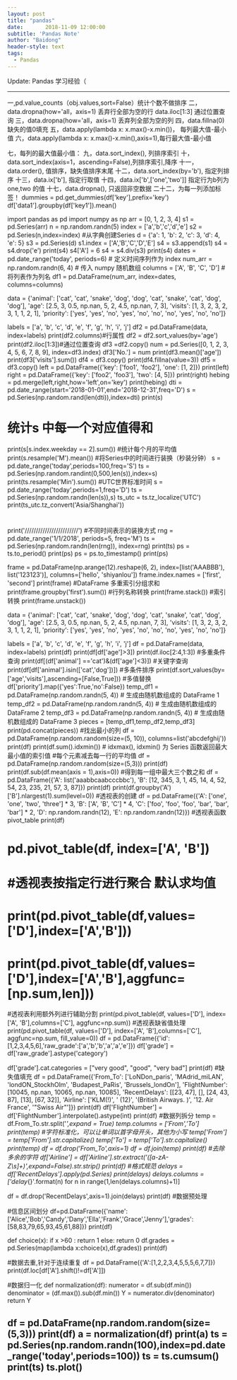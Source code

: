 ```yaml
---
layout: post
title: "pandas"
date:       2018-11-09 12:00:00
subtitle: 'Pandas Note'
author: "Baidong"
header-style: text
tags:
  - Pandas
---
```


Update: Pandas 学习经验（

---
一,pd.value_counts（obj.values,sort=False）统计个数不做排序
二，data.dropna(how='all，axis=1) 丢弃行全部为空的行
data.iloc[1:3] 通过位置查询
三，data.dropna(how='all，axis=1) 丢弃列全部为空的列
四，data.fillna(0) 缺失的值0填充
五，data.apply(lambda x: x.max()-x.min())， 每列最大值-最小值
六，data.apply(lambda x: x.max()-x.min(),axis=1),每行最大值-最小值

七，每列的最大值最小值：
九，data.sort_index(),	列排序索引
十，data.sort_index(axis=1，ascending=False),列排序索引,降序
十一，data.order(),	值排序，缺失值排序末尾
十二，data.sort_index(by='b'),	指定列排序
十三，data.ix['b'],	指定行取值
十四，data.ix['b',['one','two']] 指定行为b列为one,two 的值
十七，data.dropna(),		只返回非空数据
二十二，为每一列添加标签！
dummies = pd.get_dummies(df['key'],prefix='key')
df['data1'].groupby(df['key1']).mean()

import pandas as pd
import numpy as np
arr = [0, 1, 2, 3, 4]
s1 = pd.Series(arr)
n = np.random.randn(5)
index = ['a','b','c','d','e']
s2 = pd.Series(n,index=index)
#从字典创建Series
d = {'a': 1, 'b': 2, 'c': 3, 'd': 4, 'e': 5}
s3 = pd.Series(d)
s1.index = ['A','B','C','D','E']
s4 = s3.append(s1)
s4 = s4.drop('e')
print(s4)
s4['A'] = 6
s4 = s4.div(s3)
print(s4)
dates = pd.date_range('today', periods=6)  # 定义时间序列作为 index
num_arr = np.random.randn(6, 4)  # 传入 numpy 随机数组
columns = ['A', 'B', 'C', 'D']  # 将列表作为列名
df1 = pd.DataFrame(num_arr, index=dates, columns=columns)

data = {'animal': ['cat', 'cat', 'snake', 'dog', 'dog', 'cat', 'snake', 'cat', 'dog', 'dog'],
        'age': [2.5, 3, 0.5, np.nan, 5, 2, 4.5, np.nan, 7, 3],
        'visits': [1, 3, 2, 3, 2, 3, 1, 1, 2, 1],
        'priority': ['yes', 'yes', 'no', 'yes', 'no', 'no', 'no', 'yes', 'no', 'no']}

labels = ['a', 'b', 'c', 'd', 'e', 'f', 'g', 'h', 'i', 'j']
df2 = pd.DataFrame(data, index=labels)
print(df2.columns)#行属性
df2 = df2.sort_values(by='age')
print(df2.iloc[1:3])#通过位置查询
df3  =df2.copy()
num = pd.Series([0, 1, 2, 3, 4, 5, 6, 7, 8, 9], index=df3.index)
df3['No.'] = num
print(df3.mean()['age'])
print(df3['visits'].sum())
df4 = df3.copy()
print(df4.fillna(value=3))
df5 = df3.copy()
left = pd.DataFrame({'key': ['foo1', 'foo2'], 'one': [1, 2]})
print(left)
right = pd.DataFrame({'key': ['foo2', 'foo3'], 'two': [4, 5]})
print(right)
hebing = pd.merge(left,right,how='left',on='key')
print(hebing)
dti = pd.date_range(start='2018-01-01',end='2018-12-31',freq='D')
s = pd.Series(np.random.rand(len(dti)),index=dti)
print(s)
# 统计s 中每一个对应值得和
print(s[s.index.weekday == 2].sum())
#统计每个月的平均值
print(s.resample('M').mean())
#将Series中的时间进行装换（秒装分钟）
s = pd.date_range('today',periods=100,freq='S')
ts = pd.Series(np.random.randint(0,500,len(s)),index=s)
print(ts.resample('Min').sum())
#UTC世界标准时间
s = pd.date_range('today',periods=1,freq='D')
ts = pd.Series(np.random.randn(len(s)),s)
ts_utc = ts.tz_localize('UTC')
print(ts_utc.tz_convert('Asia/Shanghai'))
#
print('////////////////////////')
#不同时间表示的装换方式
rng = pd.date_range('1/1/2018', periods=5, freq='M')
ts = pd.Series(np.random.randn(len(rng)), index=rng)
print(ts)
ps = ts.to_period()
print(ps)
ps = ps.to_timestamp()
print(ps)

frame = pd.DataFrame(np.arange(12).reshape(6, 2),
                     index=[list('AAABBB'), list('123123')],
                     columns=['hello', 'shiyanlou'])
frame.index.names = ['first', 'second']
print(frame)
#DataFrame 多重索引分组求和
print(frame.groupby('first').sum())
#行列名称转换
print(frame.stack())
#索引转换
print(frame.unstack())

data = {'animal': ['cat', 'cat', 'snake', 'dog', 'dog', 'cat', 'snake', 'cat', 'dog', 'dog'],
        'age': [2.5, 3, 0.5, np.nan, 5, 2, 4.5, np.nan, 7, 3],
        'visits': [1, 3, 2, 3, 2, 3, 1, 1, 2, 1],
        'priority': ['yes', 'yes', 'no', 'yes', 'no', 'no', 'no', 'yes', 'no', 'no']}

labels = ['a', 'b', 'c', 'd', 'e', 'f', 'g', 'h', 'i', 'j']
df = pd.DataFrame(data, index=labels)
print(df)
print(df[df['age']>3])
print(df.iloc[2:4,1:3])
#多重条件查询
print(df[(df['animal'] =='cat')&(df['age']<3)])
#关键字查询
print(df[df['animal'].isin(['cat','dog'])])
#多条件排序
print(df.sort_values(by=['age','visits'],ascending=[False,True]))
#多值替换
df['priority'].map({'yes':True,'no':False})
temp_df1 = pd.DataFrame(np.random.randn(5, 4))  # 生成由随机数组成的 DataFrame 1
temp_df2 = pd.DataFrame(np.random.randn(5, 4))  # 生成由随机数组成的 DataFrame 2
temp_df3 = pd.DataFrame(np.random.randn(5, 4))  # 生成由随机数组成的 DataFrame 3
pieces = [temp_df1,temp_df2,temp_df3]
print(pd.concat(pieces))
#找出最小的列
df = pd.DataFrame(np.random.random(size=(5, 10)), columns=list('abcdefghij'))
print(df)
print(df.sum().idxmin())  # idxmax(), idxmin() 为 Series 函数返回最大最小值的索引值
#每个元素减去每一行的平均值
df = pd.DataFrame(np.random.random(size=(5,3)))
print(df)
print(df.sub(df.mean(axis = 1),axis=0))
#得到每一组中最大三个数之和
df = pd.DataFrame({'A': list('aaabbcaabcccbbc'),
                   'B': [12, 345, 3, 1, 45, 14, 4, 52, 54, 23, 235, 21, 57, 3, 87]})
print(df)
print(df.groupby('A')['B'].nlargest(1).sum(level=0))
#透视表的创建
df = pd.DataFrame({'A': ['one', 'one', 'two', 'three'] * 3,
                   'B': ['A', 'B', 'C'] * 4,
                   'C': ['foo', 'foo', 'foo', 'bar', 'bar', 'bar'] * 2,
                   'D': np.random.randn(12),
                   'E': np.random.randn(12)})
#透视表函数pivot_table
print(df)
# pd.pivot_table(df, index=['A', 'B'])
# #透视表按指定行进行聚合 默认求均值
# print(pd.pivot_table(df,values=['D'],index=['A','B']))
# print(pd.pivot_table(df,values=['D'],index=['A','B'],aggfunc=[np.sum,len]))
#透视表利用额外列进行辅助分割
print(pd.pivot_table(df, values=['D'], index=['A', 'B'],columns=['C'], aggfunc=np.sum))
#透视表缺省值处理
print(pd.pivot_table(df, values=['D'], index=['A', 'B'],columns=['C'], aggfunc=np.sum, fill_value=0))
df = pd.DataFrame({'id':[1,2,3,4,5,6],'raw_grade':['a','b','b','a','a','e']})
df['grade'] = df['raw_grade'].astype('category')

df['grade'].cat.categories = ["very good", "good", "very bad"]
print(df)
#缺失值填充
df = pd.DataFrame({'From_To': ['LoNDon_paris', 'MAdrid_miLAN', 'londON_StockhOlm',
                               'Budapest_PaRis', 'Brussels_londOn'],
                   'FlightNumber': [10045, np.nan, 10065, np.nan, 10085],
                   'RecentDelays': [[23, 47], [], [24, 43, 87], [13], [67, 32]],
                   'Airline': ['KLM(!)', '<Air France> (12)', '(British Airways. )',
                               '12. Air France', '"Swiss Air"']})
print(df)
df['FlightNumber'] = df['FlightNumber'].interpolate().astype(int)
print(df)
#数据列拆分
temp = df.From_To.str.split('_',expand = True)
temp.columns = ['From','To']
print(temp)
#字符标准化，可以让单词以首字母开头，其他为小写
temp['From']  = temp['From'].str.capitalize()
temp['To'] = temp['To'].str.capitalize()
print(temp)
df = df.drop('From_To',axis=1)
df = df.join(temp)
print(df)
#去除多余的字符
df['Airline'] = df['Airline'].str.extract('([a-zA-Z\s]+)',expand=False).str.strip()
print(df)
#格式规范
delays = df['RecentDelays'].apply(pd.Series)
print(delays)
delays.columns = ['delay_{}'.format(n) for n in range(1,len(delays.columns)+1)]

df = df.drop('RecentDelays',axis=1).join(delays)
print(df)
#数据预处理

#信息区间划分
df=pd.DataFrame({'name':['Alice','Bob','Candy','Dany','Ella','Frank','Grace','Jenny'],'grades':[58,83,79,65,93,45,61,88]})
print(df)

def choice(x):
    if x >60 :
        return 1
    else:
        return 0
df.grades = pd.Series(map(lambda x:choice(x),df.grades))
print(df)

#数据去重,针对于连续重复
df = pd.DataFrame({'A':[1,2,2,3,4,5,5,5,6,7,7]})
print(df.loc[df['A'].shift()!=df['A']])

#数据归一化
def normalization(df):
    numerator = df.sub(df.min())
    denominator = (df.max()).sub(df.min())
    Y = numerator.div(denominator)
    return Y

df = pd.DataFrame(np.random.random(size=(5,3)))
print(df)
a = normalization(df)
print(a)
ts = pd.Series(np.random.randn(100),index=pd.date_range('today',periods=100))
ts = ts.cumsum()
print(ts)
ts.plot()
---
